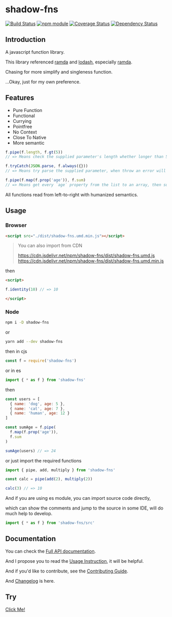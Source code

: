 # shadow-fns

[![Build Status](https://travis-ci.org/jinghua000/shadow-fns.svg?branch=master)](https://travis-ci.org/jinghua000/shadow-fns)
[![npm module](https://badge.fury.io/js/shadow-fns.svg)](https://www.npmjs.com/package/shadow-fns)
[![Coverage Status](https://coveralls.io/repos/github/jinghua000/shadow-fns/badge.svg?branch=master)](https://coveralls.io/github/jinghua000/shadow-fns?branch=master)
[![Dependency Status](https://david-dm.org/jinghua000/shadow-fns.svg)](https://david-dm.org/jinghua000/shadow-fns)

## Introduction

A javascript function library.  

This library referenced [ramda](https://ramdajs.com) and [lodash](https://lodash.com/),
especially [ramda](https://ramdajs.com).  

Chasing for more simplify and singleness function.  

...Okay, just for my own preference.

## Features

- Pure Function
- Functional
- Currying
- Pointfree
- No Context
- Close To Native
- More semantic

```js
f.pipe(f.length, f.gt(5)) 
// => Means check the supplied parameter's length whether longer than 5.

f.tryCatch(JSON.parse, f.always({})) 
// => Means try parse the supplied parameter, when throw an error will return `{}`.

f.pipe(f.map(f.prop('age')), f.sum)
// => Means get every `age` property from the list to an array, then sum it.
```

All functions read from left-to-right with humanized semantics.

## Usage

### Browser

```html
<script src="./dist/shadow-fns.umd.min.js"></script>
```

> You can also import from CDN  
> 
> https://cdn.jsdelivr.net/npm/shadow-fns/dist/shadow-fns.umd.js  
> https://cdn.jsdelivr.net/npm/shadow-fns/dist/shadow-fns.umd.min.js  

then

```html
<script>

f.identity(10) // => 10

</script>
```

### Node

```bash
npm i -D shadow-fns
```

or

```bash
yarn add --dev shadow-fns
```

then in cjs

```javascript
const f = require('shadow-fns')
```

or in es

```javascript
import { * as f } from 'shadow-fns'
```

then

```javascript
const users = [
  { name: 'dog', age: 5 },
  { name: 'cat', age: 7 },
  { name: 'human', age: 12 }
]

const sumAge = f.pipe(
  f.map(f.prop('age')), 
  f.sum
)

sumAge(users) // => 24
```

or just import the required functions

```javascript
import { pipe, add, multiply } from 'shadow-fns'

const calc = pipe(add(2), multiply(2))

calc(3) // => 10
```

And if you are using es module, you can import source code directly,

which can show the comments and jump to the source in some IDE, will do much help to develop.  

```javascript
import { * as f } from 'shadow-fns/src'
```

## Documentation

You can check the [Full API documentation](https://github.com/jinghua000/shadow-fns/blob/master/doc/README.md).

And I propose you to read the [Usage Instruction](https://github.com/jinghua000/shadow-fns/blob/master/doc/USAGE_INSTRUCTION.md),
it will be helpful.

And if you'd like to contribute, see the [Contributing Guide](https://github.com/jinghua000/shadow-fns/blob/master/CONTRIBUTING.md).

And [Changelog](https://github.com/jinghua000/shadow-fns/blob/master/CHANGELOG.md) is here.

## Try

[Click Me!](https://jinghua000.github.io/shadow-fns/index.html)